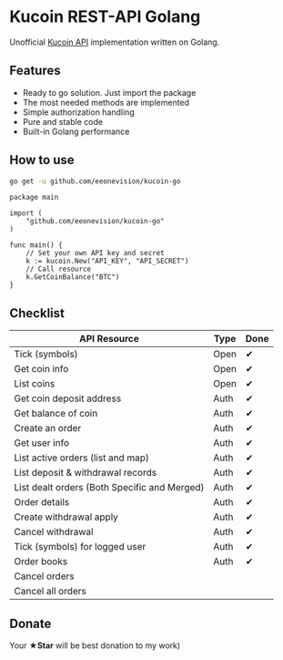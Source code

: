 # Kucoin REST-API Golang
Unofficial [Kucoin API](https://kucoinapidocs.docs.apiary.io/) implementation written on Golang.

## Features
- Ready to go solution. Just import the package
- The most needed methods are implemented
- Simple authorization handling
- Pure and stable code
- Built-in Golang performance

## How to use
```bash
go get -u github.com/eeonevision/kucoin-go
```
```golang
package main

import (
	"github.com/eeonevision/kucoin-go"
)

func main() {
	// Set your own API key and secret
	k := kucoin.New("API_KEY", "API_SECRET")
	// Call resource
	k.GetCoinBalance("BTC")
}
```
## Checklist
| API Resource | Type | Done  |
| -------------| ----- | ----- |
| Tick (symbols) | Open | ✔ |
| Get coin info | Open | ✔ |
| List coins | Open | ✔ |
| Get coin deposit address | Auth | ✔ |
| Get balance of coin | Auth | ✔ |
| Create an order | Auth | ✔ |
| Get user info | Auth | ✔ |
| List active orders (list and map) | Auth | ✔ |
| List deposit & withdrawal records | Auth | ✔ |
| List dealt orders (Both Specific and Merged) | Auth | ✔ |
| Order details | Auth | ✔ |
| Create withdrawal apply | Auth | ✔ |
| Cancel withdrawal | Auth | ✔ |
| Tick (symbols) for logged user | Auth | ✔ |
| Order books | Auth | ✔ |
| Cancel orders |  |
| Cancel all orders |  |

## Donate
Your **★Star** will be best donation to my work)
